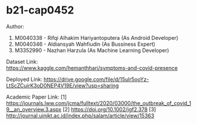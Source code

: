 # b21-cap0452

Author:
1. M0040338 - Rifqi Alhakim Hariyantoputera (As Android Developer)
2. M0040346 - Aldiansyah Wahfiudin (As Bussiness Expert)
3. M3352990 - Nazhan Harzula (As Machine Learning Developer)

Dataset Link:  
https://www.kaggle.com/hemanthhari/symptoms-and-covid-presence 

Deployed Link: 
https://drive.google.com/file/d/15ulr5ooYz-LtScZCuirK3oD0NEP4V19E/view?usp=sharing 

Academic Paper Link:
[1] https://journals.lww.com/jcma/fulltext/2020/03000/the_outbreak_of_covid_19__an_overview.3.aspx
[2] https://doi.org/10.1002/jgf2.378 
[3] http://journal.uinjkt.ac.id/index.php/salam/article/view/15363 

